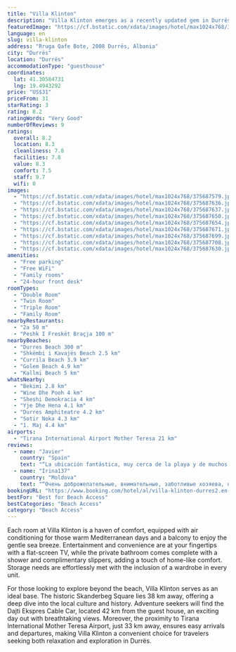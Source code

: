 ```yaml
---
title: "Villa Klinton"
description: "Villa Klinton emerges as a recently updated gem in Durrës, boasting a prime location a stone's throw away from the inviting Durres Beach."
featuredImage: "https://cf.bstatic.com/xdata/images/hotel/max1024x768/375687579.jpg?k=f17fc930cf294026548237198ec7027591238bc4792fa6ff256732ede118153f&o=&hp=1"
language: en
slug: villa-klinton
address: "Rruga Qafe Bote, 2008 Durrës, Albania"
city: "Durrës"
location: "Durrës"
accommodationType: "guesthouse"
coordinates:
  lat: 41.30584731
  lng: 19.4943292
price: "US$31"
priceFrom: 31
starRating: 3
rating: 8.2
ratingWords: "Very Good"
numberOfReviews: 9
ratings:
  overall: 8.2
  location: 8.3
  cleanliness: 7.8
  facilities: 7.8
  value: 8.3
  comfort: 7.5
  staff: 9.7
  wifi: 0
images:
  - "https://cf.bstatic.com/xdata/images/hotel/max1024x768/375687579.jpg?k=f17fc930cf294026548237198ec7027591238bc4792fa6ff256732ede118153f&o=&hp=1"
  - "https://cf.bstatic.com/xdata/images/hotel/max1024x768/375687636.jpg?k=979a9c6d7efb6459416265134f85de5e56a61185790bd20212f44fa44e042605&o=&hp=1"
  - "https://cf.bstatic.com/xdata/images/hotel/max1024x768/375687637.jpg?k=e0ed3ef8c4f623ee0a17a35f3160ce3756ff373c6a39fda938324c263135d5de&o=&hp=1"
  - "https://cf.bstatic.com/xdata/images/hotel/max1024x768/375687650.jpg?k=c306f4d3a1e68077b194f966d9afcfd7f5666fd7d69571049a7e4abde83d3928&o=&hp=1"
  - "https://cf.bstatic.com/xdata/images/hotel/max1024x768/375687654.jpg?k=7c3f61b068fa74d4f360fc3f626d249955685de4c1f04d906ba3c8b71a5fac03&o=&hp=1"
  - "https://cf.bstatic.com/xdata/images/hotel/max1024x768/375687671.jpg?k=77fa9ccc907ebf0c42e5e06c68a0f241e2e6b044815af11180be8d0c646f71ca&o=&hp=1"
  - "https://cf.bstatic.com/xdata/images/hotel/max1024x768/375687699.jpg?k=4c304d977696036d354b8ca0a27d2b8f0f8a89a29b7689d4feac0b5794d0a1e5&o=&hp=1"
  - "https://cf.bstatic.com/xdata/images/hotel/max1024x768/375687708.jpg?k=518a7dce78aa5e342de6b194a837b4676fd22af213cc5c4012829217da39dcbf&o=&hp=1"
  - "https://cf.bstatic.com/xdata/images/hotel/max1024x768/375687630.jpg?k=3cc20eeeb24ff6b0007629631908f58ef5864041f2d74f0b6a586cd09da6d156&o=&hp=1"
amenities:
  - "Free parking"
  - "Free WiFi"
  - "Family rooms"
  - "24-hour front desk"
roomTypes:
  - "Double Room"
  - "Twin Room"
  - "Triple Room"
  - "Family Room"
nearbyRestaurants:
  - "2a 50 m"
  - "Peshk I Freskët Braçja 100 m"
nearbyBeaches:
  - "Durres Beach 300 m"
  - "Shkëmbi i Kavajës Beach 2.5 km"
  - "Currila Beach 3.9 km"
  - "Golem Beach 4.9 km"
  - "Kallmi Beach 5 km"
whatsNearby:
  - "Bekimi 2.8 km"
  - "Wine Dhe Pooh 4 km"
  - "Sheshi Demokracia 4 km"
  - "Yje Dhe Hena 4.1 km"
  - "Durres Amphiteatre 4.2 km"
  - "Sotir Noka 4.3 km"
  - "1. Maj 4.4 km"
airports:
  - "Tirana International Airport Mother Teresa 21 km"
reviews:
  - name: "Javier"
    country: "Spain"
    text: "“La ubicación fantástica, muy cerca de la playa y de muchos restaurantes y cafeterías, en la zona más animada de Durres. El personal muy cariñoso y muy amable. Las instalaciones están muy bien, limpias y modernas. El edificio está en un jardín...”"
  - name: "Irina137"
    country: "Moldova"
    text: "“Очень доброжелательные, внимательные, заботливые хозяева, нормальный английский!!! Очень терпеливы к своим гостям, уютный дворик, полный зелени, экзотических фруктов, мин 10 до моря, по дороге местная выпечка, рано, удобно, фруктово-овощные лавки....”"
bookingURL: "https://www.booking.com/hotel/al/villa-klinton-durres2.en-gb.html?aid=8035640"
bestFor: "Best for Beach Access"
bestCategories: "Beach Access"
category: "Beach Access"
---
```


Each room at Villa Klinton is a haven of comfort, equipped with air conditioning for those warm Mediterranean days and a balcony to enjoy the gentle sea breeze. Entertainment and convenience are at your fingertips with a flat-screen TV, while the private bathroom comes complete with a shower and complimentary slippers, adding a touch of home-like comfort. Storage needs are effortlessly met with the inclusion of a wardrobe in every unit.

For those looking to explore beyond the beach, Villa Klinton serves as an ideal base. The historic Skanderbeg Square lies 38 km away, offering a deep dive into the local culture and history. Adventure seekers will find the Dajti Ekspres Cable Car, located 42 km from the guest house, an exciting day out with breathtaking views. Moreover, the proximity to Tirana International Mother Teresa Airport, just 33 km away, ensures easy arrivals and departures, making Villa Klinton a convenient choice for travelers seeking both relaxation and exploration in Durrës.